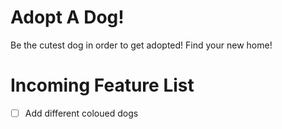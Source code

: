 # Adopt A Dog!

Be the cutest dog in order to get adopted! Find your new home!

# Incoming Feature List

- [ ] Add different coloued dogs